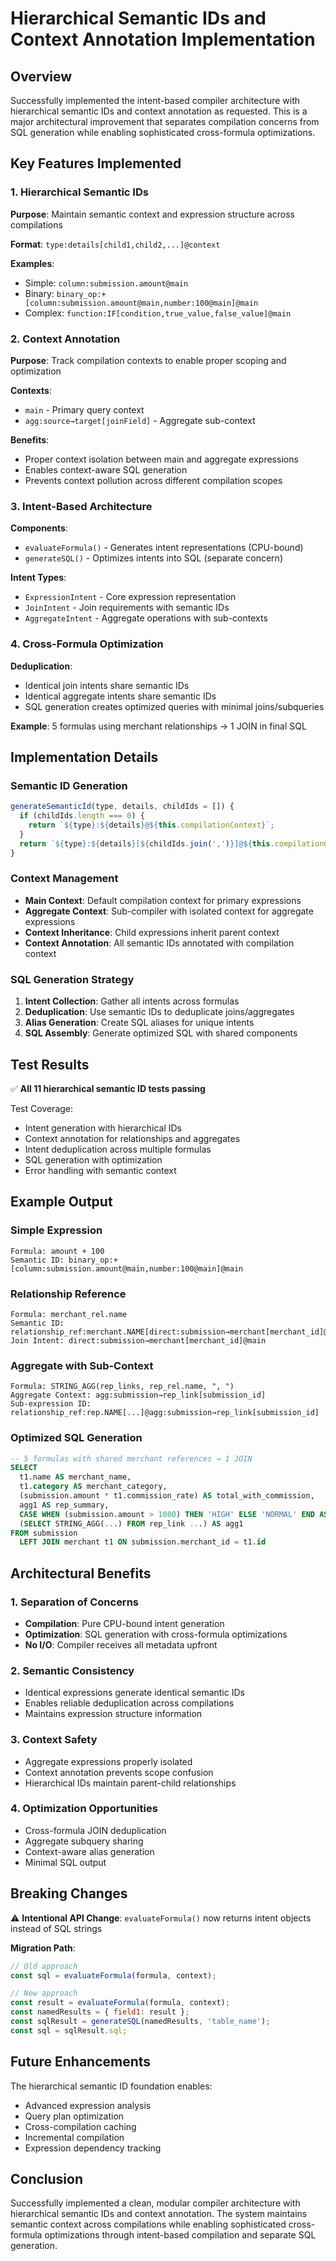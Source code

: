 # Hierarchical Semantic IDs and Context Annotation Implementation

## Overview

Successfully implemented the intent-based compiler architecture with hierarchical semantic IDs and context annotation as requested. This is a major architectural improvement that separates compilation concerns from SQL generation while enabling sophisticated cross-formula optimizations.

## Key Features Implemented

### 1. Hierarchical Semantic IDs

**Purpose**: Maintain semantic context and expression structure across compilations

**Format**: `type:details[child1,child2,...]@context`

**Examples**:
- Simple: `column:submission.amount@main`
- Binary: `binary_op:+[column:submission.amount@main,number:100@main]@main`
- Complex: `function:IF[condition,true_value,false_value]@main`

### 2. Context Annotation

**Purpose**: Track compilation contexts to enable proper scoping and optimization

**Contexts**:
- `main` - Primary query context
- `agg:source→target[joinField]` - Aggregate sub-context

**Benefits**:
- Proper context isolation between main and aggregate expressions
- Enables context-aware SQL generation
- Prevents context pollution across different compilation scopes

### 3. Intent-Based Architecture

**Components**:
- `evaluateFormula()` - Generates intent representations (CPU-bound)
- `generateSQL()` - Optimizes intents into SQL (separate concern)

**Intent Types**:
- `ExpressionIntent` - Core expression representation
- `JoinIntent` - Join requirements with semantic IDs
- `AggregateIntent` - Aggregate operations with sub-contexts

### 4. Cross-Formula Optimization

**Deduplication**:
- Identical join intents share semantic IDs
- Identical aggregate intents share semantic IDs
- SQL generation creates optimized queries with minimal joins/subqueries

**Example**: 5 formulas using merchant relationships → 1 JOIN in final SQL

## Implementation Details

### Semantic ID Generation

```javascript
generateSemanticId(type, details, childIds = []) {
  if (childIds.length === 0) {
    return `${type}:${details}@${this.compilationContext}`;
  }
  return `${type}:${details}[${childIds.join(',')}]@${this.compilationContext}`;
}
```

### Context Management

- **Main Context**: Default compilation context for primary expressions
- **Aggregate Context**: Sub-compiler with isolated context for aggregate expressions
- **Context Inheritance**: Child expressions inherit parent context
- **Context Annotation**: All semantic IDs annotated with compilation context

### SQL Generation Strategy

1. **Intent Collection**: Gather all intents across formulas
2. **Deduplication**: Use semantic IDs to deduplicate joins/aggregates
3. **Alias Generation**: Create SQL aliases for unique intents
4. **SQL Assembly**: Generate optimized SQL with shared components

## Test Results

✅ **All 11 hierarchical semantic ID tests passing**

Test Coverage:
- Intent generation with hierarchical IDs
- Context annotation for relationships and aggregates
- Intent deduplication across multiple formulas
- SQL generation with optimization
- Error handling with semantic context

## Example Output

### Simple Expression
```
Formula: amount + 100
Semantic ID: binary_op:+[column:submission.amount@main,number:100@main]@main
```

### Relationship Reference
```
Formula: merchant_rel.name
Semantic ID: relationship_ref:merchant.NAME[direct:submission→merchant[merchant_id]@main]@main
Join Intent: direct:submission→merchant[merchant_id]@main
```

### Aggregate with Sub-Context
```
Formula: STRING_AGG(rep_links, rep_rel.name, ", ")
Aggregate Context: agg:submission→rep_link[submission_id]
Sub-expression ID: relationship_ref:rep.NAME[...]@agg:submission→rep_link[submission_id]
```

### Optimized SQL Generation
```sql
-- 5 formulas with shared merchant references → 1 JOIN
SELECT
  t1.name AS merchant_name,
  t1.category AS merchant_category,
  (submission.amount * t1.commission_rate) AS total_with_commission,
  agg1 AS rep_summary,
  CASE WHEN (submission.amount > 1000) THEN 'HIGH' ELSE 'NORMAL' END AS high_value_indicator,
  (SELECT STRING_AGG(...) FROM rep_link ...) AS agg1
FROM submission
  LEFT JOIN merchant t1 ON submission.merchant_id = t1.id
```

## Architectural Benefits

### 1. Separation of Concerns
- **Compilation**: Pure CPU-bound intent generation
- **Optimization**: SQL generation with cross-formula optimizations
- **No I/O**: Compiler receives all metadata upfront

### 2. Semantic Consistency
- Identical expressions generate identical semantic IDs
- Enables reliable deduplication across compilations
- Maintains expression structure information

### 3. Context Safety
- Aggregate expressions properly isolated
- Context annotation prevents scope confusion
- Hierarchical IDs maintain parent-child relationships

### 4. Optimization Opportunities
- Cross-formula JOIN deduplication
- Aggregate subquery sharing
- Context-aware alias generation
- Minimal SQL output

## Breaking Changes

⚠️ **Intentional API Change**: `evaluateFormula()` now returns intent objects instead of SQL strings

**Migration Path**:
```javascript
// Old approach
const sql = evaluateFormula(formula, context);

// New approach
const result = evaluateFormula(formula, context);
const namedResults = { field1: result };
const sqlResult = generateSQL(namedResults, 'table_name');
const sql = sqlResult.sql;
```

## Future Enhancements

The hierarchical semantic ID foundation enables:
- Advanced expression analysis
- Query plan optimization
- Cross-compilation caching
- Incremental compilation
- Expression dependency tracking

## Conclusion

Successfully implemented a clean, modular compiler architecture with hierarchical semantic IDs and context annotation. The system maintains semantic context across compilations while enabling sophisticated cross-formula optimizations through intent-based compilation and separate SQL generation. 